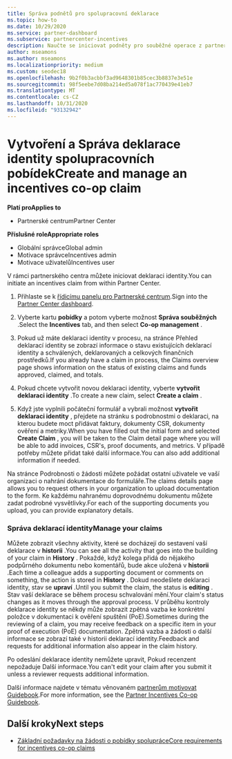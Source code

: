 ```yaml
---
title: Správa podnětů pro spolupracovní deklarace
ms.topic: how-to
ms.date: 10/29/2020
ms.service: partner-dashboard
ms.subservice: partnercenter-incentives
description: Naučte se iniciovat podněty pro souběžné operace z partnerského centra. Můžete zobrazit všechny aktivity, které se docházejí do sestavení vaší deklarace v historii.
author: mseamons
ms.author: mseamons
ms.localizationpriority: medium
ms.custom: seodec18
ms.openlocfilehash: 9b2f0b3acbbf3ad9648301b85cec3b8837e3e51e
ms.sourcegitcommit: 98f5eebe7d08ba214ed5a078f1ac770439e41eb7
ms.translationtype: MT
ms.contentlocale: cs-CZ
ms.lasthandoff: 10/31/2020
ms.locfileid: "93132942"
---
```

# <a name="create-and-manage-an-incentives-co-op-claim"></a><span data-ttu-id="635d0-104">Vytvoření a Správa deklarace identity spolupracovních pobídek</span><span class="sxs-lookup"><span data-stu-id="635d0-104">Create and manage an incentives co-op claim</span></span>

<span data-ttu-id="635d0-105">**Platí pro**</span><span class="sxs-lookup"><span data-stu-id="635d0-105">**Applies to**</span></span>

- <span data-ttu-id="635d0-106">Partnerské centrum</span><span class="sxs-lookup"><span data-stu-id="635d0-106">Partner Center</span></span>

<span data-ttu-id="635d0-107">**Příslušné role**</span><span class="sxs-lookup"><span data-stu-id="635d0-107">**Appropriate roles**</span></span>

- <span data-ttu-id="635d0-108">Globální správce</span><span class="sxs-lookup"><span data-stu-id="635d0-108">Global admin</span></span>
- <span data-ttu-id="635d0-109">Motivace správce</span><span class="sxs-lookup"><span data-stu-id="635d0-109">Incentives admin</span></span>
- <span data-ttu-id="635d0-110">Motivace uživatelů</span><span class="sxs-lookup"><span data-stu-id="635d0-110">Incentives user</span></span>

<span data-ttu-id="635d0-111">V rámci partnerského centra můžete iniciovat deklaraci identity.</span><span class="sxs-lookup"><span data-stu-id="635d0-111">You can initiate an incentives claim from within Partner Center.</span></span>

1. <span data-ttu-id="635d0-112">Přihlaste se k [řídicímu panelu pro Partnerské centrum](https://partner.microsoft.com/dashboard/).</span><span class="sxs-lookup"><span data-stu-id="635d0-112">Sign into the [Partner Center dashboard](https://partner.microsoft.com/dashboard/).</span></span>

2. <span data-ttu-id="635d0-113">Vyberte kartu **pobídky** a potom vyberte možnost **Správa souběžných** .</span><span class="sxs-lookup"><span data-stu-id="635d0-113">Select the **Incentives** tab, and then select **Co-op management** .</span></span>

3. <span data-ttu-id="635d0-114">Pokud už máte deklaraci identity v procesu, na stránce Přehled deklarací identity se zobrazí informace o stavu existujících deklarací identity a schválených, deklarovaných a celkových finančních prostředků.</span><span class="sxs-lookup"><span data-stu-id="635d0-114">If you already have a claim in process, the Claims overview page shows information on the status of existing claims and funds approved, claimed, and totals.</span></span>

4. <span data-ttu-id="635d0-115">Pokud chcete vytvořit novou deklaraci identity, vyberte **vytvořit deklaraci identity** .</span><span class="sxs-lookup"><span data-stu-id="635d0-115">To create a new claim, select **Create a claim** .</span></span>

5. <span data-ttu-id="635d0-116">Když jste vyplnili počáteční formulář a vybrali možnost **vytvořit deklaraci identity** , přejdete na stránku s podrobnostmi o deklaraci, na kterou budete moct přidávat faktury, dokumenty CSR, dokumenty ověření a metriky.</span><span class="sxs-lookup"><span data-stu-id="635d0-116">When you have filled out the initial form and selected **Create Claim** , you will be taken to the Claim detail page where you will be able to add invoices, CSR's, proof documents, and metrics.</span></span> <span data-ttu-id="635d0-117">V případě potřeby můžete přidat také další informace.</span><span class="sxs-lookup"><span data-stu-id="635d0-117">You can also add additional information if needed.</span></span>

<span data-ttu-id="635d0-118">Na stránce Podrobnosti o žádosti můžete požádat ostatní uživatele ve vaší organizaci o nahrání dokumentace do formuláře.</span><span class="sxs-lookup"><span data-stu-id="635d0-118">The claims details page allows you to request others in your organization to upload documentation to the form.</span></span> <span data-ttu-id="635d0-119">Ke každému nahranému doprovodnému dokumentu můžete zadat podrobné vysvětlivky.</span><span class="sxs-lookup"><span data-stu-id="635d0-119">For each of the supporting documents you upload, you can provide explanatory details.</span></span> 

### <a name="manage-your-claims"></a><span data-ttu-id="635d0-120">Správa deklarací identity</span><span class="sxs-lookup"><span data-stu-id="635d0-120">Manage your claims</span></span>

<span data-ttu-id="635d0-121">Můžete zobrazit všechny aktivity, které se docházejí do sestavení vaší deklarace v **historii** .</span><span class="sxs-lookup"><span data-stu-id="635d0-121">You can see all the activity that goes into the building of your claim in **History** .</span></span> <span data-ttu-id="635d0-122">Pokaždé, když kolega přidá do nějakého podpůrného dokumentu nebo komentářů, bude akce uložená v **historii** .</span><span class="sxs-lookup"><span data-stu-id="635d0-122">Each time a colleague adds a supporting document or comments on something, the action is stored in **History** .</span></span> <span data-ttu-id="635d0-123">Dokud neodešlete deklaraci identity, stav se **upraví** .</span><span class="sxs-lookup"><span data-stu-id="635d0-123">Until you submit the claim, the status is **editing** .</span></span> <span data-ttu-id="635d0-124">Stav vaší deklarace se během procesu schvalování mění.</span><span class="sxs-lookup"><span data-stu-id="635d0-124">Your claim's status changes as it moves through the approval process.</span></span> <span data-ttu-id="635d0-125">V průběhu kontroly deklarace identity se někdy může zobrazit zpětná vazba ke konkrétní položce v dokumentaci k ověření spuštění (PoE).</span><span class="sxs-lookup"><span data-stu-id="635d0-125">Sometimes during the reviewing of a claim, you may receive feedback on a specific item in your proof of execution (PoE) documentation.</span></span> <span data-ttu-id="635d0-126">Zpětná vazba a žádosti o další informace se zobrazí také v historii deklarací identity.</span><span class="sxs-lookup"><span data-stu-id="635d0-126">Feedback and requests for additional information also appear in the claim history.</span></span>

<span data-ttu-id="635d0-127">Po odeslání deklarace identity nemůžete upravit, Pokud recenzent nepožaduje Další informace.</span><span class="sxs-lookup"><span data-stu-id="635d0-127">You can't edit your claim after you submit it unless a reviewer requests additional information.</span></span>

<span data-ttu-id="635d0-128">Další informace najdete v tématu věnovaném [partnerům motivovat Guidebook](https://assetsprod.microsoft.com/co-op-guidebook.pdf).</span><span class="sxs-lookup"><span data-stu-id="635d0-128">For more information, see the [Partner Incentives Co-op Guidebook](https://assetsprod.microsoft.com/co-op-guidebook.pdf).</span></span>

## <a name="next-steps"></a><span data-ttu-id="635d0-129">Další kroky</span><span class="sxs-lookup"><span data-stu-id="635d0-129">Next steps</span></span>

- [<span data-ttu-id="635d0-130">Základní požadavky na žádosti o pobídky spolupráce</span><span class="sxs-lookup"><span data-stu-id="635d0-130">Core requirements for incentives co-op claims</span></span>](core-requirements.md)